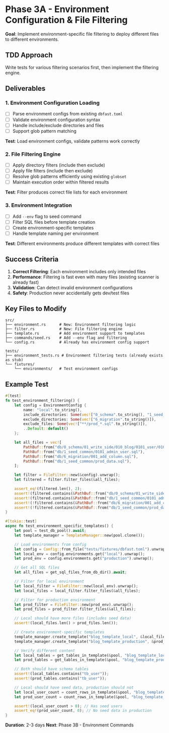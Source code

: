 # Phase 3A - Environment Configuration & File Filtering

**Goal**: Implement environment-specific file filtering to deploy different files to different environments.

## TDD Approach
Write tests for various filtering scenarios first, then implement the filtering engine.

## Deliverables

### 1. Environment Configuration Loading
- [ ] Parse environment configs from existing `dbfast.toml`
- [ ] Validate environment configuration syntax
- [ ] Handle include/exclude directories and files
- [ ] Support glob pattern matching

**Test**: Load environment configs, validate patterns work correctly

### 2. File Filtering Engine
- [ ] Apply directory filters (include then exclude)
- [ ] Apply file filters (include then exclude)
- [ ] Resolve glob patterns efficiently using existing `globset`
- [ ] Maintain execution order within filtered results

**Test**: Filter produces correct file lists for each environment

### 3. Environment Integration
- [ ] Add `--env` flag to seed command
- [ ] Filter SQL files before template creation
- [ ] Create environment-specific templates
- [ ] Handle template naming per environment

**Test**: Different environments produce different templates with correct files

## Success Criteria

1. **Correct Filtering**: Each environment includes only intended files
2. **Performance**: Filtering is fast even with many files (existing scanner is already fast)
3. **Validation**: Can detect invalid environment configurations
4. **Safety**: Production never accidentally gets dev/test files

## Key Files to Modify

```
src/
├── environment.rs      # New: Environment filtering logic
├── filter.rs           # New: File filtering engine
├── template.rs         # Add environment support to templates
├── commands/seed.rs    # Add --env flag and filtering
└── config.rs           # Already has environment config support

tests/
├── environment_tests.rs # Environment filtering tests (already exists as stub)
└── fixtures/
    └── environments/   # Test environment configs
```

## Example Test

```rust
#[test]
fn test_environment_filtering() {
    let config = EnvironmentConfig {
        name: "local".to_string(),
        include_directories: Some(vec!["0_schema".to_string(), "1_seed_common".to_string()]),
        exclude_directories: Some(vec!["6_migration".to_string()]),
        exclude_files: Some(vec!["**/prod_*.sql".to_string()]),
        ..Default::default()
    };

    let all_files = vec![
        PathBuf::from("db/0_schema/01_write_side/010_blog/0101_user/010111_tb_user.sql"),
        PathBuf::from("db/1_seed_common/0101_admin_user.sql"),
        PathBuf::from("db/6_migration/001_add_column.sql"),
        PathBuf::from("db/1_seed_common/prod_data.sql"),
    ];

    let filter = FileFilter::new(&config).unwrap();
    let filtered = filter.filter_files(&all_files);

    assert_eq!(filtered.len(), 2);
    assert!(filtered.contains(&PathBuf::from("db/0_schema/01_write_side/010_blog/0101_user/010111_tb_user.sql")));
    assert!(filtered.contains(&PathBuf::from("db/1_seed_common/0101_admin_user.sql")));
    assert!(!filtered.contains(&PathBuf::from("db/6_migration/001_add_column.sql")));
    assert!(!filtered.contains(&PathBuf::from("db/1_seed_common/prod_data.sql")));
}

#[tokio::test]
async fn test_environment_specific_templates() {
    let pool = test_db_pool().await;
    let template_manager = TemplateManager::new(pool.clone());

    // Load environments from config
    let config = Config::from_file("tests/fixtures/dbfast.toml").unwrap();
    let local_env = config.environments.get("local").unwrap();
    let prod_env = config.environments.get("production").unwrap();

    // Get all SQL files
    let all_files = get_sql_files_from_db_dir().await;

    // Filter for local environment
    let local_filter = FileFilter::new(local_env).unwrap();
    let local_files = local_filter.filter_files(&all_files);

    // Filter for production environment
    let prod_filter = FileFilter::new(prod_env).unwrap();
    let prod_files = prod_filter.filter_files(&all_files);

    // Local should have more files (includes seed data)
    assert!(local_files.len() > prod_files.len());

    // Create environment-specific templates
    template_manager.create_template("blog_template_local", &local_files).await.unwrap();
    template_manager.create_template("blog_template_production", &prod_files).await.unwrap();

    // Verify different content
    let local_tables = get_tables_in_template(&pool, "blog_template_local").await.unwrap();
    let prod_tables = get_tables_in_template(&pool, "blog_template_production").await.unwrap();

    // Both should have schema tables
    assert!(local_tables.contains("tb_user"));
    assert!(prod_tables.contains("tb_user"));

    // Local should have seed data, production should not
    let local_user_count = count_rows_in_template(&pool, "blog_template_local", "blog.tb_user").await.unwrap();
    let prod_user_count = count_rows_in_template(&pool, "blog_template_production", "blog.tb_user").await.unwrap();

    assert!(local_user_count > 0); // Has seed users
    assert_eq!(prod_user_count, 0); // No seed data in production
}
```

**Duration**: 2-3 days
**Next**: Phase 3B - Environment Commands
